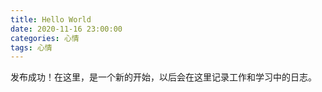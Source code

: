 ```yaml
---
title: Hello World
date: 2020-11-16 23:00:00
categories: 心情
tags: 心情
---
```


发布成功！在这里，是一个新的开始，以后会在这里记录工作和学习中的日志。
